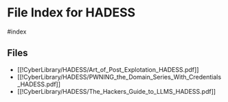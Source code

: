 # File Index for HADESS
#index

## Files

- [[!CyberLibrary/HADESS/Art_of_Post_Explotation_HADESS.pdf]]
- [[!CyberLibrary/HADESS/PWNING_the_Domain_Series_With_Credentials_HADESS.pdf]]
- [[!CyberLibrary/HADESS/The_Hackers_Guide_to_LLMS_HADESS.pdf]]
